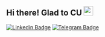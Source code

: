 ## Hi there! Glad to CU <img src="https://media.giphy.com/media/hvRJCLFzcasrR4ia7z/giphy.gif" width="25px"> ##

[![Linkedin Badge](https://img.shields.io/badge/-LinkedIn-0e76a8?style=flat-square&logo=Linkedin&logoColor=white)](https://linkedin.com/in/m-tantsura/)
[![Telegram Badge](https://img.shields.io/badge/-Telegram-0088cc?style=flat-square&logo=Telegram&logoColor=white)](https://t.me/nosaxa_es)

<!---
nosaxa/nosaxa is a ✨ special ✨ repository because its `README.md` (this file) appears on your GitHub profile.
You can click the Preview link to take a look at your changes.
--->

